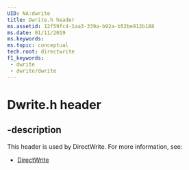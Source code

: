 ```yaml
---
UID: NA:dwrite
title: Dwrite.h header
ms.assetid: 12f59fc4-1aa3-339a-b92a-b52be912b188
ms.date: 01/11/2019
ms.keywords: 
ms.topic: conceptual
tech.root: directwrite
f1_keywords:
 - dwrite
 - dwrite/dwrite
---
```


# Dwrite.h header


## -description

This header is used by DirectWrite. For more information, see:

- [DirectWrite](../_directwrite/index.md)

